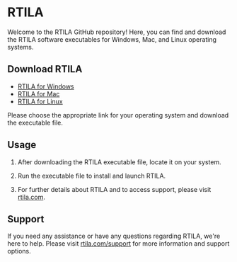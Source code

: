 # RTILA

Welcome to the RTILA GitHub repository! Here, you can find and download the RTILA software executables for Windows, Mac, and Linux operating systems.

## Download RTILA

- [RTILA for Windows](https://github.com/IKAJIAN/rtila-releases/releases/latest/download/RTILA-Windows.exe)
- [RTILA for Mac](https://github.com/IKAJIAN/rtila-releases/releases/latest/download/RTILA-Mac.pkg)
- [RTILA for Linux](https://github.com/IKAJIAN/rtila-releases/releases/latest/download/RTILA-Linux.deb)

Please choose the appropriate link for your operating system and download the executable file.

## Usage

1. After downloading the RTILA executable file, locate it on your system.

2. Run the executable file to install and launch RTILA.

3. For further details about RTILA and to access support, please visit [rtila.com](https://www.rtila.com).

## Support

If you need any assistance or have any questions regarding RTILA, we're here to help. Please visit [rtila.com/support](https://www.rtila.com/support) for more information and support options.
